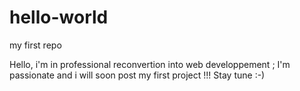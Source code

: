 # hello-world
my first repo

Hello, i'm in professional reconvertion into web developpement ;
I'm passionate and i will soon post my first project !!!
Stay tune :-)
